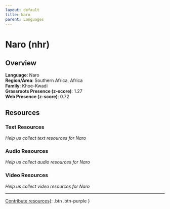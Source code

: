 ```yaml
---
layout: default
title: Naro
parent: Languages
---
```


# Naro (nhr)

## Overview

**Language**: Naro  
**Region/Area**: Southern Africa, Africa  
**Family**: Khoe-Kwadi  
**Grassroots Presence (z-score)**: 1.27  
**Web Presence (z-score)**: 0.72  

## Resources

### Text Resources
*Help us collect text resources for Naro*

### Audio Resources
*Help us collect audio resources for Naro*

### Video Resources
*Help us collect video resources for Naro*

---

[Contribute resources](https://forms.office.com/e/1SfLJx3u1r){: .btn .btn-purple }
